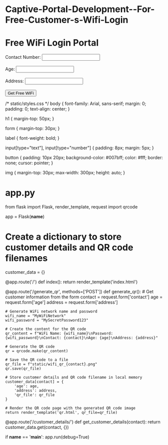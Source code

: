 # Captive-Portal-Development--For-Free-Customer-s-Wifi-Login

<!-- templates/index.html -->
<!DOCTYPE html>
<html lang="en">
<head>
    <meta charset="UTF-8">
    <meta name="viewport" content="width=device-width, initial-scale=1.0">
    <title>WiFi Login Portal</title>
    <link rel="stylesheet" href="{{ url_for('static', filename='styles.css') }}">
</head>
<body>
    <h1>Free WiFi Login Portal</h1>
    <form action="/generate_qr" method="post">
        <label for="contact">Contact Number:</label>
        <input type="text" id="contact" name="contact" required><br><br>
        <label for="age">Age:</label>
        <input type="number" id="age" name="age" required><br><br>
        <label for="address">Address:</label>
        <input type="text" id="address" name="address" required><br><br>
        <button type="submit">Get Free WiFi</button>
    </form>
</body>
</html>
/* static/styles.css */
body {
    font-family: Arial, sans-serif;
    margin: 0;
    padding: 0;
    text-align: center;
}

h1 {
    margin-top: 50px;
}

form {
    margin-top: 30px;
}

label {
    font-weight: bold;
}

input[type="text"],
input[type="number"] {
    padding: 8px;
    margin: 5px;
}

button {
    padding: 10px 20px;
    background-color: #007bff;
    color: #fff;
    border: none;
    cursor: pointer;
}

img {
    margin-top: 30px;
    max-width: 300px;
    height: auto;
}
# app.py
from flask import Flask, render_template, request
import qrcode

app = Flask(__name__)

# Create a dictionary to store customer details and QR code filenames
customer_data = {}

@app.route('/')
def index():
    return render_template('index.html')

@app.route('/generate_qr', methods=['POST'])
def generate_qr():
    # Get customer information from the form
    contact = request.form['contact']
    age = request.form['age']
    address = request.form['address']

    # Generate WiFi network name and password
    wifi_name = "MyWiFiNetwork"
    wifi_password = "MySecretPassword123"

    # Create the content for the QR code
    qr_content = f"WiFi Name: {wifi_name}\nPassword: {wifi_password}\nContact: {contact}\nAge: {age}\nAddress: {address}"

    # Generate the QR code
    qr = qrcode.make(qr_content)

    # Save the QR code to a file
    qr_file = f"static/wifi_qr_{contact}.png"
    qr.save(qr_file)

    # Store customer details and QR code filename in local memory
    customer_data[contact] = {
        'age': age,
        'address': address,
        'qr_file': qr_file
    }

    # Render the QR code page with the generated QR code image
    return render_template('qr.html', qr_file=qr_file)

@app.route('/customer_details/<contact>')
def get_customer_details(contact):
    return customer_data.get(contact, {})

if __name__ == '__main__':
    app.run(debug=True)
